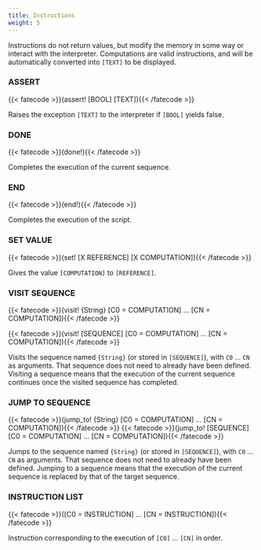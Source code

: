 ```yaml
---
title: Instructions
weight: 5
---
```

Instructions do not return values, but modify the memory in some way or
interact with the interpreter. Computations are valid instructions, and will be
automatically converted into `[TEXT]` to be displayed.

### ASSERT
{{< fatecode >}}(assert! [BOOL] [TEXT]){{< /fatecode >}}

Raises the exception `[TEXT]` to the interpreter if `[BOOL]` yields
false.

### DONE
{{< fatecode >}}(done!){{< /fatecode >}}

Completes the execution of the current sequence.

### END
{{< fatecode >}}(end!){{< /fatecode >}}

Completes the execution of the script.

### SET VALUE
{{< fatecode >}}(set! [X REFERENCE] [X COMPUTATION]){{< /fatecode >}}

Gives the value `[COMPUTATION]` to `[REFERENCE]`.

### VISIT SEQUENCE
{{< fatecode >}}(visit! {String} [C0 = COMPUTATION] ... [CN = COMPUTATION]){{< /fatecode >}}

{{< fatecode >}}(visit! [SEQUENCE] [C0 = COMPUTATION] ... [CN = COMPUTATION]){{< /fatecode >}}

Visits the sequence named `{String}` (or stored in `[SEQUENCE]`), with `C0` ...
`CN` as arguments. That sequence does not need to already have been defined.
Visiting a sequence means that the execution of the current sequence continues
once the visited sequence has completed.

### JUMP TO SEQUENCE
{{< fatecode >}}(jump_to! {String} [C0 = COMPUTATION] ... [CN = COMPUTATION]){{< /fatecode >}}
{{< fatecode >}}(jump_to! [SEQUENCE] [C0 = COMPUTATION] ... [CN = COMPUTATION]){{< /fatecode >}}

Jumps to the sequence named `{String}` (or stored in `[SEQUENCE]`), with `C0`
... `CN` as arguments. That sequence does not need to already have been
defined. Jumping to a sequence means that the execution of the current sequence
is replaced by that of the target sequence.

### INSTRUCTION LIST
{{< fatecode >}}([C0 = INSTRUCTION] ... [CN = INSTRUCTION]){{< /fatecode >}}

Instruction corresponding to the execution of `[C0]` ... `[CN]` in order.
